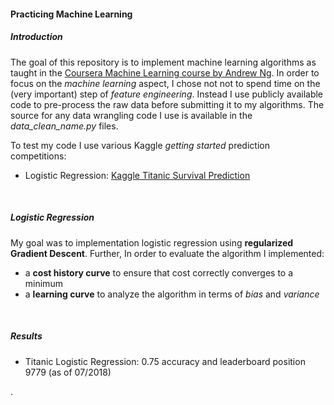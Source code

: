 #### Practicing Machine Learning

##### Introduction

The goal of this repository is to implement machine learning algorithms as taught in the 
[Coursera Machine Learning course by Andrew Ng](https://www.coursera.org/learn/machine-learning). In order 
to focus on the *machine learning* aspect, I chose not not to spend time
on the (very important) step of *feature engineering*. Instead I use publicly available code to 
pre-process the raw data before submitting it to my algorithms. The source for any data wrangling 
code I use is available in the *data_clean_name.py* files.
 
To test my code I use various Kaggle *getting started* prediction competitions:

* Logistic Regression: [Kaggle Titanic Survival Prediction](https://www.kaggle.com/c/titanic)

<br>


##### Logistic Regression

My goal was to implementation logistic regression using **regularized Gradient Descent**. Further, In order 
to evaluate the algorithm I implemented:
 
 * a **cost history curve** to ensure that cost correctly converges to a minimum 
 * a **learning curve** to analyze the algorithm in terms of *bias* and *variance*

<br>

##### Results

* Titanic Logistic Regression: 0.75 accuracy and leaderboard position 9779 (as of 07/2018)





.

